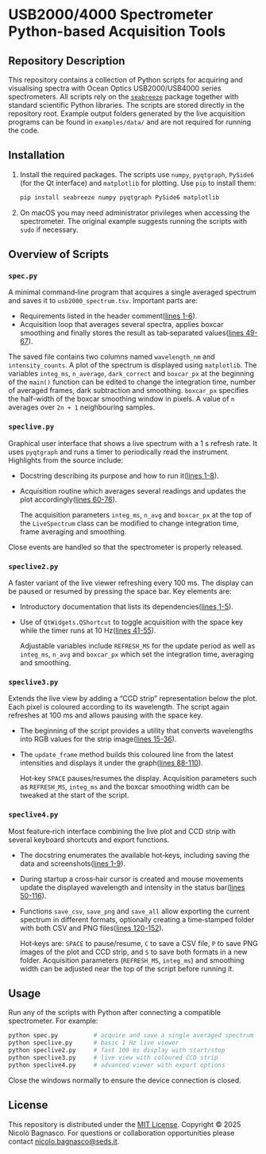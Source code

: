 # USB2000/4000 Spectrometer Python-based Acquisition Tools

## Repository Description

This repository contains a collection of Python scripts for acquiring and
visualising spectra with Ocean Optics USB2000/USB4000 series spectrometers.
All scripts rely on the [`seabreeze`](https://github.com/ap--/python-seabreeze)
package together with standard scientific Python libraries.  The
scripts are stored directly in the repository root.  Example output folders generated
by the live acquisition programs can be found in `examples/data/` and are not
required for running the code.

## Installation

1. Install the required packages. The scripts use `numpy`, `pyqtgraph`,
   `PySide6` (for the Qt interface) and `matplotlib` for plotting. Use
   `pip` to install them:

   ```bash
   pip install seabreeze numpy pyqtgraph PySide6 matplotlib
   ```

2. On macOS you may need administrator privileges when accessing the
   spectrometer. The original example suggests running the scripts with
   `sudo` if necessary.

## Overview of Scripts

### `spec.py`
A minimal command‑line program that acquires a single averaged spectrum and
saves it to `usb2000_spectrum.tsv`. Important parts are:

- Requirements listed in the header comment([lines 1-6](spec.py#L1-L6)).
- Acquisition loop that averages several spectra, applies boxcar smoothing and finally stores the result as tab‑separated values([lines 49-67](spec.py#L49-L67)).



The saved file contains two columns named `wavelength_nm` and
`intensity_counts`. A plot of the spectrum is displayed using `matplotlib`.
The variables `integ_ms`, `n_average`, `dark_correct` and `boxcar_px`
at the beginning of the `main()` function can be edited to change the
integration time, number of averaged frames, dark subtraction and smoothing.
`boxcar_px` specifies the half-width of the boxcar smoothing window in
pixels. A value of `n` averages over `2n + 1` neighbouring samples.

### `speclive.py`
Graphical user interface that shows a live spectrum with a 1 s refresh rate.
It uses `pyqtgraph` and runs a timer to periodically read the instrument.
Highlights from the source include:

- Docstring describing its purpose and how to run it([lines 1-8](speclive.py#L1-L8)).
- Acquisition routine which averages several readings and updates the plot
  accordingly([lines 60-76](speclive.py#L60-L76)).


  The acquisition parameters `integ_ms`, `n_avg` and `boxcar_px` at the top
  of the `LiveSpectrum` class can be modified to change integration time,
  frame averaging and smoothing.

Close events are handled so that the spectrometer is properly released.

### `speclive2.py`
A faster variant of the live viewer refreshing every 100 ms. The display can
be paused or resumed by pressing the space bar. Key elements are:

- Introductory documentation that lists its dependencies([lines 1-5](speclive2.py#L1-L5)).
- Use of `QtWidgets.QShortcut` to toggle acquisition with the space key
  while the timer runs at 10 Hz([lines 41-55](speclive2.py#L41-L55)).


  Adjustable variables include `REFRESH_MS` for the update period as well as
  `integ_ms`, `n_avg` and `boxcar_px` which set the integration time,
  averaging and smoothing.

### `speclive3.py`
Extends the live view by adding a “CCD strip” representation below the plot.
Each pixel is coloured according to its wavelength. The script again refreshes
at 100 ms and allows pausing with the space key.

- The beginning of the script provides a utility that converts wavelengths
  into RGB values for the strip image([lines 15-36](speclive3.py#L15-L36)).
- The `update_frame` method builds this coloured line from the latest
  intensities and displays it under the graph([lines 88-110](speclive3.py#L88-L110)).


  Hot‑key `SPACE` pauses/resumes the display. Acquisition parameters such as
  `REFRESH_MS`, `integ_ms` and the boxcar smoothing width can be tweaked at
  the start of the script.

### `speclive4.py`
Most feature‑rich interface combining the live plot and CCD strip with several
keyboard shortcuts and export functions.

- The docstring enumerates the available hot‑keys, including saving the data
  and screenshots([lines 1-9](speclive4.py#L1-L9)).
- During startup a cross‑hair cursor is created and mouse movements update the
  displayed wavelength and intensity in the status bar([lines 50-116](speclive4.py#L50-L116)).
- Functions `save_csv`, `save_png` and `save_all` allow exporting the current
  spectrum in different formats, optionally creating a time‑stamped folder
  with both CSV and PNG files([lines 120-152](speclive4.py#L120-L152)).


  Hot‑keys are:
  `SPACE` to pause/resume, `C` to save a CSV file, `P` to save PNG images
  of the plot and CCD strip, and `S` to save both formats in a new folder.
  Acquisition parameters (`REFRESH_MS`, `integ_ms`) and smoothing width can be
  adjusted near the top of the script before running it.

## Usage

Run any of the scripts with Python after connecting a compatible
spectrometer. For example:

```bash
python spec.py          # acquire and save a single averaged spectrum
python speclive.py      # basic 1 Hz live viewer
python speclive2.py     # fast 100 ms display with start/stop
python speclive3.py     # live view with coloured CCD strip
python speclive4.py     # advanced viewer with export options
```

Close the windows normally to ensure the device connection is closed.

## License

This repository is distributed under the [MIT License](https://opensource.org/licenses/MIT).
Copyright © 2025 Nicolò Bagnasco.
For questions or collaboration opportunities please contact
<nicolo.bagnasco@seds.it>.


